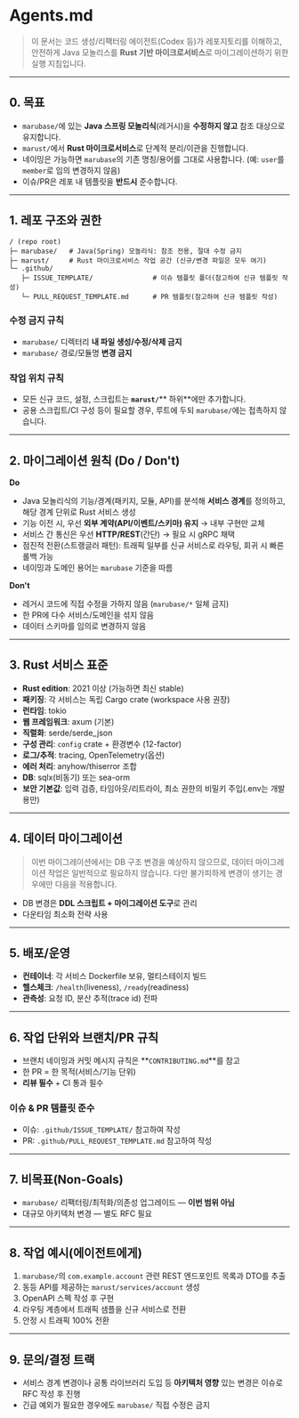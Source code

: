 # Agents.md

> 이 문서는 코드 생성/리팩터링 에이전트(Codex 등)가 레포지토리를 이해하고, 안전하게 Java 모놀리스를 **Rust 기반 마이크로서비스**로 마이그레이션하기 위한 실행 지침입니다.

---

## 0. 목표

* `marubase/`에 있는 **Java 스프링 모놀리식**(레거시)을 **수정하지 않고** 참조 대상으로 유지합니다.
* `marust/`에서 **Rust 마이크로서비스**로 단계적 분리/이관을 진행합니다.
* 네이밍은 가능하면 `marubase`의 기존 명칭/용어를 그대로 사용합니다. (예: `user`를 `member`로 임의 변경하지 않음)
* 이슈/PR은 레포 내 템플릿을 **반드시** 준수합니다.

---

## 1. 레포 구조와 권한

```text
/ (repo root)
├─ marubase/   # Java(Spring) 모놀리식: 참조 전용, 절대 수정 금지
├─ marust/     # Rust 마이크로서비스 작업 공간 (신규/변경 파일은 모두 여기)
└─ .github/
   ├─ ISSUE_TEMPLATE/               # 이슈 템플릿 폴더(참고하여 신규 템플릿 작성)
   └─ PULL_REQUEST_TEMPLATE.md      # PR 템플릿(참고하여 신규 템플릿 작성)
```

### 수정 금지 규칙

* `marubase/` 디렉터리 **내 파일 생성/수정/삭제 금지**
* `marubase/` 경로/모듈명 **변경 금지**

### 작업 위치 규칙

* 모든 신규 코드, 설정, 스크립트는 **`marust/`**\*\* 하위\*\*에만 추가합니다.
* 공용 스크립트/CI 구성 등이 필요할 경우, 루트에 두되 `marubase/`에는 접촉하지 않습니다.

---

## 2. 마이그레이션 원칙 (Do / Don't)

**Do**

* Java 모놀리식의 기능/경계(패키지, 모듈, API)를 분석해 **서비스 경계**를 정의하고, 해당 경계 단위로 Rust 서비스 생성
* 기능 이전 시, 우선 **외부 계약(API/이벤트/스키마) 유지** → 내부 구현만 교체
* 서비스 간 통신은 우선 **HTTP/REST**(간단) → 필요 시 gRPC 채택
* 점진적 전환(스트랭글러 패턴): 트래픽 일부를 신규 서비스로 라우팅, 회귀 시 빠른 롤백 가능
* 네이밍과 도메인 용어는 `marubase` 기준을 따름

**Don't**

* 레거시 코드에 직접 수정을 가하지 않음 (`marubase/*` 일체 금지)
* 한 PR에 다수 서비스/도메인을 섞지 않음
* 데이터 스키마를 임의로 변경하지 않음

---

## 3. Rust 서비스 표준

* **Rust edition**: 2021 이상 (가능하면 최신 stable)
* **패키징**: 각 서비스는 독립 Cargo crate (workspace 사용 권장)
* **런타임**: tokio
* **웹 프레임워크**: axum (기본)
* **직렬화**: serde/serde\_json
* **구성 관리**: `config` crate + 환경변수 (12-factor)
* **로그/추적**: tracing, OpenTelemetry(옵션)
* **에러 처리**: anyhow/thiserror 조합
* **DB**: sqlx(비동기) 또는 sea-orm
* **보안 기본값**: 입력 검증, 타임아웃/리트라이, 최소 권한의 비밀키 주입(.env는 개발용만)

---

## 4. 데이터 마이그레이션

> 이번 마이그레이션에서는 DB 구조 변경을 예상하지 않으므로, 데이터 마이그레이션 작업은 일반적으로 필요하지 않습니다. 다만 불가피하게 변경이 생기는 경우에만 다음을 적용합니다.

* DB 변경은 **DDL 스크립트 + 마이그레이션 도구**로 관리
* 다운타임 최소화 전략 사용

---

## 5. 배포/운영

* **컨테이너**: 각 서비스 Dockerfile 보유, 멀티스테이지 빌드
* **헬스체크**: `/health`(liveness), `/ready`(readiness)
* **관측성**: 요청 ID, 분산 추적(trace id) 전파

---

## 6. 작업 단위와 브랜치/PR 규칙

* 브랜치 네이밍과 커밋 메시지 규칙은 \*\*`CONTRIBUTING.md`\*\*를 참고
* 한 PR = 한 목적(서비스/기능 단위)
* **리뷰 필수** + CI 통과 필수

### 이슈 & PR 템플릿 준수

* 이슈: `.github/ISSUE_TEMPLATE/` 참고하여 작성
* PR: `.github/PULL_REQUEST_TEMPLATE.md` 참고하여 작성

---

## 7. 비목표(Non-Goals)

* `marubase/` 리팩터링/최적화/의존성 업그레이드 — **이번 범위 아님**
* 대규모 아키텍처 변경 — 별도 RFC 필요

---

## 8. 작업 예시(에이전트에게)

1. `marubase/`의 `com.example.account` 관련 REST 엔드포인트 목록과 DTO를 추출
2. 동등 API를 제공하는 `marust/services/account` 생성
3. OpenAPI 스펙 작성 후 구현
4. 라우팅 계층에서 트래픽 샘플을 신규 서비스로 전환
5. 안정 시 트래픽 100% 전환

---

## 9. 문의/결정 트랙

* 서비스 경계 변경이나 공통 라이브러리 도입 등 **아키텍처 영향** 있는 변경은 이슈로 RFC 작성 후 진행
* 긴급 예외가 필요한 경우에도 `marubase/` 직접 수정은 금지
